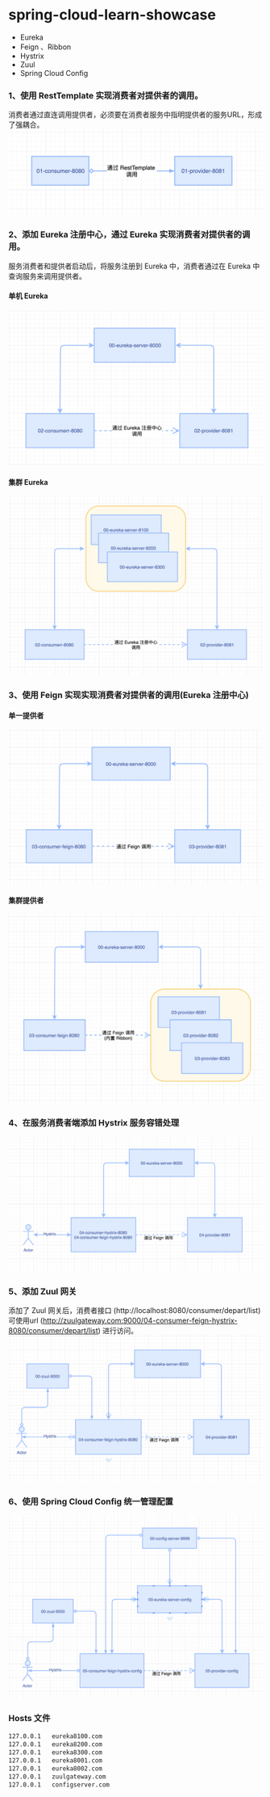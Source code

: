 # spring-cloud-learn-showcase

* Eureka
* Feign 、Ribbon
* Hystrix
* Zuul
* Spring Cloud Config

### 1、使用 RestTemplate 实现消费者对提供者的调用。
消费者通过直连调用提供者，必须要在消费者服务中指明提供者的服务URL，形成了强耦合。
![image](doc/res/1-0.png)


### 2、添加 Eureka 注册中心，通过 Eureka 实现消费者对提供者的调用。
服务消费者和提供者启动后，将服务注册到 Eureka 中，消费者通过在 Eureka 中查询服务来调用提供者。

#### 单机 Eureka
![image](doc/res/2-0.png)

#### 集群 Eureka
![image](doc/res/2-1.png)

### 3、使用 Feign 实现实现消费者对提供者的调用(Eureka 注册中心)

#### 单一提供者
![image](doc/res/3-0.png)

#### 集群提供者
![image](doc/res/3-1.png)

### 4、在服务消费者端添加 Hystrix 服务容错处理
![image](doc/res/4-0.png)

### 5、添加 Zuul 网关
添加了 Zuul 网关后，消费者接口 (http://localhost:8080/consumer/depart/list)
可使用url (http://zuulgateway.com:9000/04-consumer-feign-hystrix-8080/consumer/depart/list) 进行访问。
![image](doc/res/5-0.png)


### 6、使用 Spring Cloud Config 统一管理配置
![image](./doc/res/6-0.png)



### Hosts 文件
```
127.0.0.1 	eureka8100.com
127.0.0.1 	eureka8200.com
127.0.0.1 	eureka8300.com
127.0.0.1	eureka8001.com
127.0.0.1	eureka8002.com
127.0.0.1	zuulgateway.com
127.0.0.1 	configserver.com
```

